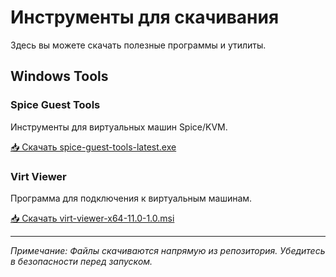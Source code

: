 # Инструменты для скачивания

Здесь вы можете скачать полезные программы и утилиты.

## Windows Tools

### Spice Guest Tools
Инструменты для виртуальных машин Spice/KVM.

[📥 Скачать spice-guest-tools-latest.exe](./Toolkit/Windows/spice-guest-tools-latest.exe)

### Virt Viewer
Программа для подключения к виртуальным машинам.

[📥 Скачать virt-viewer-x64-11.0-1.0.msi](./Toolkit/Windows/virt-viewer-x64-11.0-1.0.msi)

---

*Примечание: Файлы скачиваются напрямую из репозитория. Убедитесь в безопасности перед запуском.*
